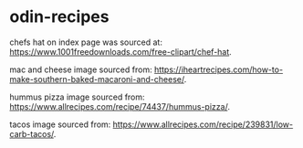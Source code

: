 # odin-recipes

chefs hat on index page was sourced at: https://www.1001freedownloads.com/free-clipart/chef-hat.

mac and cheese image sourced from: https://iheartrecipes.com/how-to-make-southern-baked-macaroni-and-cheese/.

hummus pizza image sourced from: https://www.allrecipes.com/recipe/74437/hummus-pizza/.

tacos image sourced from: https://www.allrecipes.com/recipe/239831/low-carb-tacos/.